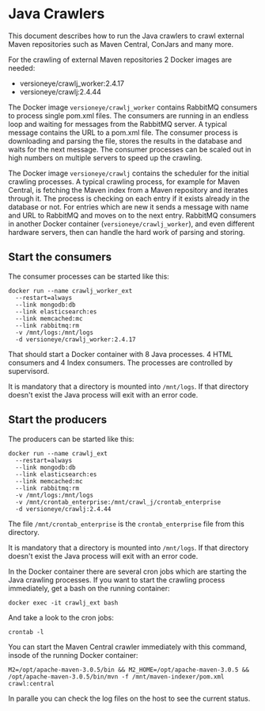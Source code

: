 # Java Crawlers

This document describes how to run the Java crawlers to crawl external Maven repositories such as Maven Central, ConJars and many more. 

For the crawling of external Maven repositories 2 Docker images are needed: 

 - versioneye/crawlj_worker:2.4.17
 - versioneye/crawlj:2.4.44

The Docker image `versioneye/crawlj_worker` contains RabbitMQ consumers to process single pom.xml files. The consumers are running in an endless loop and waiting for messages from the RabbitMQ server. A typical message contains the URL to a pom.xml file. The consumer process is downloading and parsing the file, stores the results in the database and waits for the next message. The consumer processes can be scaled out in high numbers on multiple servers to speed up the crawling. 

The Docker image `versioneye/crawlj` contains the scheduler for the initial crawling processes. A typical crawling process, for example for Maven Central, is fetching the Maven index from a Maven repository and iterates through it. The process is checking on each entry if it exists already in the database or not. For entries which are new it sends a message with name and URL to RabbitMQ and moves on to the next entry. RabbitMQ consumers in another Docker container (`versioneye/crawlj_worker`), and even different hardware servers, then can handle the hard work of parsing and storing. 

## Start the consumers

The consumer processes can be started like this: 

```
docker run --name crawlj_worker_ext 
  --restart=always 
  --link mongodb:db 
  --link elasticsearch:es 
  --link memcached:mc 
  --link rabbitmq:rm 
  -v /mnt/logs:/mnt/logs 
  -d versioneye/crawlj_worker:2.4.17
```

That should start a Docker container with 8 Java processes. 4 HTML consumers and 4 Index consumers. The processes are controlled by supervisord. 

It is mandatory that a directory is mounted into `/mnt/logs`. If that directory doesn't exist the Java process will exit with an error code.

## Start the producers

The producers can be started like this: 

```
docker run --name crawlj_ext 
  --restart=always 
  --link mongodb:db 
  --link elasticsearch:es 
  --link memcached:mc 
  --link rabbitmq:rm 
  -v /mnt/logs:/mnt/logs 
  -v /mnt/crontab_enterprise:/mnt/crawl_j/crontab_enterprise
  -d versioneye/crawlj:2.4.44
```

The file `/mnt/crontab_enterprise` is the `crontab_enterprise` file from this directory.

It is mandatory that a directory is mounted into `/mnt/logs`. If that directory doesn't exist the Java process will exit with an error code.

In the Docker container there are several cron jobs which are starting the Java crawling processes. If you want to start the crawling process immediately, get a bash on the running container: 

```
docker exec -it crawlj_ext bash
```

And take a look to the cron jobs: 

```
crontab -l
```

You can start the Maven Central crawler immediately with this command, insode of the running Docker container: 

```
M2=/opt/apache-maven-3.0.5/bin && M2_HOME=/opt/apache-maven-3.0.5 && /opt/apache-maven-3.0.5/bin/mvn -f /mnt/maven-indexer/pom.xml crawl:central
```

In paralle you can check the log files on the host to see the current status. 
